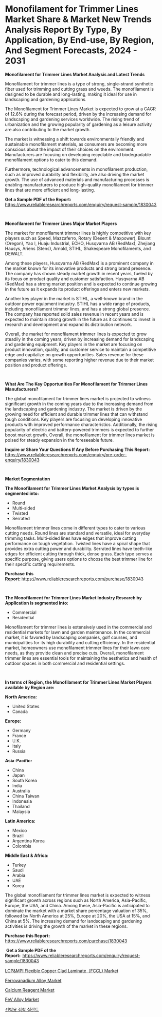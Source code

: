<p><h1>Monofilament for Trimmer Lines Market Share & Market New Trends Analysis Report By Type, By Application, By End-use, By Region, And Segment Forecasts, 2024 - 2031</h1></p><p><strong>Monofilament for Trimmer Lines Market Analysis and Latest Trends</strong></p>
<p><p>Monofilament for trimmer lines is a type of strong, single-strand synthetic fiber used for trimming and cutting grass and weeds. The monofilament is designed to be durable and long-lasting, making it ideal for use in landscaping and gardening applications. </p><p>The Monofilament for Trimmer Lines Market is expected to grow at a CAGR of 12.6% during the forecast period, driven by the increasing demand for landscaping and gardening services worldwide. The rising trend of urbanization and the growing popularity of gardening as a leisure activity are also contributing to the market growth.</p><p>The market is witnessing a shift towards environmentally friendly and sustainable monofilament materials, as consumers are becoming more conscious about the impact of their choices on the environment. Manufacturers are focusing on developing recyclable and biodegradable monofilament options to cater to this demand.</p><p>Furthermore, technological advancements in monofilament production, such as improved durability and flexibility, are also driving the market growth. The use of advanced materials and manufacturing processes is enabling manufacturers to produce high-quality monofilament for trimmer lines that are more efficient and long-lasting.</p></p>
<p><strong>Get a Sample PDF of the Report:&nbsp;</strong> <a href="https://www.reliableresearchreports.com/enquiry/request-sample/1830043">https://www.reliableresearchreports.com/enquiry/request-sample/1830043</a></p>
<p>&nbsp;</p>
<p><strong>Monofilament for Trimmer Lines Major Market Players</strong></p>
<p><p>The market for monofilament trimmer lines is highly competitive with key players such as Speed, Mazzaferro, Rotary (Desert & Maxpower), Blount (Oregon), Yao I, Huaju Industrial, ECHO, Husqvarna AB (RedMax), Zhejiang Hausys, Ariens (Stens), Arnold, STIHL, Shakespeare Monofilaments, and DEWALT. </p><p>Among these players, Husqvarna AB (RedMax) is a prominent company in the market known for its innovative products and strong brand presence. The company has shown steady market growth in recent years, fueled by its focus on product quality and customer satisfaction. Husqvarna AB (RedMax) has a strong market position and is expected to continue growing in the future as it expands its product offerings and enters new markets.</p><p>Another key player in the market is STIHL, a well-known brand in the outdoor power equipment industry. STIHL has a wide range of products, including monofilament trimmer lines, and has a strong global presence. The company has reported solid sales revenue in recent years and is expected to maintain strong growth in the future as it continues to invest in research and development and expand its distribution network.</p><p>Overall, the market for monofilament trimmer lines is expected to grow steadily in the coming years, driven by increasing demand for landscaping and gardening equipment. Key players in the market are focusing on product innovation, quality, and customer service to maintain a competitive edge and capitalize on growth opportunities. Sales revenue for these companies varies, with some reporting higher revenue due to their market position and product offerings.</p></p>
<p>&nbsp;</p>
<p><strong>What Are The Key Opportunities For Monofilament for Trimmer Lines Manufacturers?</strong></p>
<p><p>The global monofilament for trimmer lines market is projected to witness significant growth in the coming years due to the increasing demand from the landscaping and gardening industry. The market is driven by the growing need for efficient and durable trimmer lines that can withstand tough conditions. Key players are focusing on developing innovative products with improved performance characteristics. Additionally, the rising popularity of electric and battery-powered trimmers is expected to further boost market growth. Overall, the monofilament for trimmer lines market is poised for steady expansion in the foreseeable future.</p></p>
<p><strong>Inquire or Share Your Questions If Any Before Purchasing This Report:</strong> <a href="https://www.reliableresearchreports.com/enquiry/pre-order-enquiry/1830043">https://www.reliableresearchreports.com/enquiry/pre-order-enquiry/1830043</a></p>
<p>&nbsp;</p>
<p><strong>Market Segmentation</strong></p>
<p><strong>The Monofilament for Trimmer Lines Market Analysis by types is segmented into:</strong></p>
<p><ul><li>Round</li><li>Multi-sided</li><li>Twisted</li><li>Serrated</li></ul></p>
<p><p>Monofilament trimmer lines come in different types to cater to various cutting needs. Round lines are standard and versatile, ideal for everyday trimming tasks. Multi-sided lines have edges that improve cutting performance on tough vegetation. Twisted lines have a spiral shape that provides extra cutting power and durability. Serrated lines have teeth-like edges for efficient cutting through thick, dense grass. Each type serves a specific purpose, giving users options to choose the best trimmer line for their specific cutting requirements.</p></p>
<p><strong>Purchase this Report:&nbsp;</strong><a href="https://www.reliableresearchreports.com/purchase/1830043">https://www.reliableresearchreports.com/purchase/1830043</a></p>
<p>&nbsp;</p>
<p><strong>The Monofilament for Trimmer Lines Market Industry Research by Application is segmented into:</strong></p>
<p><ul><li>Commercial</li><li>Residential</li></ul></p>
<p><p>Monofilament for trimmer lines is extensively used in the commercial and residential markets for lawn and garden maintenance. In the commercial market, it is favored by landscaping companies, golf courses, and municipalities for its high durability and cutting efficiency. In the residential market, homeowners use monofilament trimmer lines for their lawn care needs, as they provide clean and precise cuts. Overall, monofilament trimmer lines are essential tools for maintaining the aesthetics and health of outdoor spaces in both commercial and residential settings.</p></p>
<p>&nbsp;</p>
<p><strong>In terms of Region, the Monofilament for Trimmer Lines Market Players available by Region are:</strong></p>
<p>
    <p> <strong> North America: </strong>
        <ul>
            <li>United States</li>
            <li>Canada</li>
        </ul>
        </p> 
    <p> <strong> Europe: </strong>
        <ul>
            <li>Germany</li>
            <li>France</li>
            <li>U.K.</li>
            <li>Italy</li>
            <li>Russia</li>
        </ul>
        </p> 
    <p> <strong> Asia-Pacific: </strong>
        <ul>
            <li>China</li>
            <li>Japan</li>
            <li>South Korea</li>
            <li>India</li>
            <li>Australia</li>
            <li>China Taiwan</li>
            <li>Indonesia</li>
            <li>Thailand</li>
            <li>Malaysia</li>
        </ul>
        </p> 
    <p> <strong> Latin America: </strong>
        <ul>
            <li>Mexico</li>
            <li>Brazil</li>
            <li>Argentina Korea</li>
            <li>Colombia</li>
        </ul>
        </p> 
    <p> <strong> Middle East & Africa: </strong>
        <ul>
            <li>Turkey</li>
            <li>Saudi</li>
            <li>Arabia</li>
            <li>UAE</li>
            <li>Korea</li>
        </ul>
    </p>
    </p>
<p><p>The global monofilament for trimmer lines market is expected to witness significant growth across regions such as North America, Asia-Pacific, Europe, the USA, and China. Among these, Asia-Pacific is anticipated to dominate the market with a market share percentage valuation of 35%, followed by North America at 25%, Europe at 20%, the USA at 15%, and China at 5%. The increasing demand for landscaping and gardening activities is driving the growth of the market in these regions.</p></p>
<p><strong>Purchase this Report: </strong><a href="https://www.reliableresearchreports.com/purchase/1830043">https://www.reliableresearchreports.com/purchase/1830043</a></p>
<p>&nbsp;<strong>Get a Sample PDF of the Report:&nbsp;&nbsp;</strong><a href="https://www.reliableresearchreports.com/enquiry/request-sample/1830043">https://www.reliableresearchreports.com/enquiry/request-sample/1830043</a></p>
<p><strong></strong></p>
<p><p><a href="https://issuu.com/reportprime-2/docs/lcpmpi-flexible-copper-clad-laminatefccl-market-si">LCP&MPI Flexible Copper Clad Laminate（FCCL) Market</a></p><p><a href="https://github.com/ashepherd82/Market-Research-Report-List-3/blob/main/ferrovanadium-alloy-market.md">Ferrovanadium Alloy Market</a></p><p><a href="https://issuu.com/reportprime-2/docs/calcium-reagent-market-size-2030.pptx">Calcium Reagent Market</a></p><p><a href="https://github.com/irfadac/Market-Research-Report-List-2/blob/main/fev-alloy-market.md">FeV Alloy Market</a></p><p><a href="https://github.com/lkwggful07722/Market-Research-Report-List-1/blob/main/5885933935.md">선박용 접착 실란트</a></p></p>